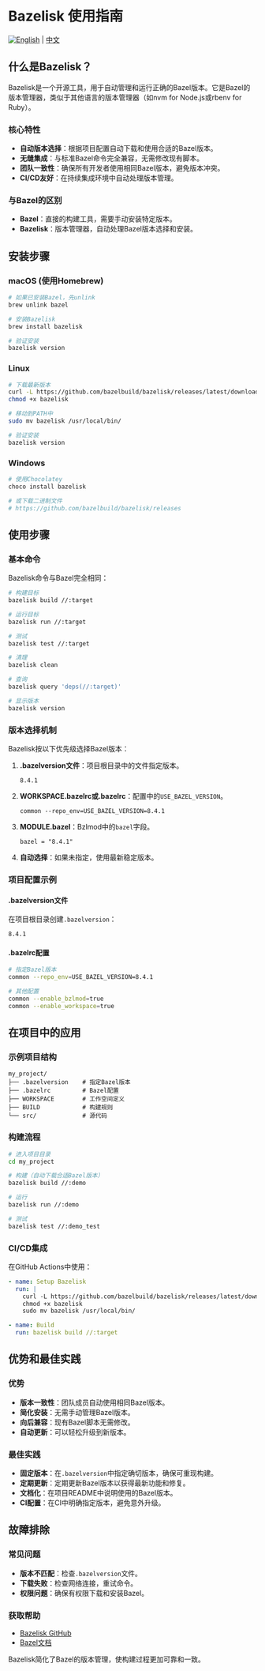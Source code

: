 # Bazelisk 使用指南

[![English](https://img.shields.io/badge/Language-English-blue.svg)](Bazelisk_EN.md) | [中文](Bazelisk.md)

## 什么是Bazelisk？

Bazelisk是一个开源工具，用于自动管理和运行正确的Bazel版本。它是Bazel的版本管理器，类似于其他语言的版本管理器（如nvm for Node.js或rbenv for Ruby）。

### 核心特性

- **自动版本选择**：根据项目配置自动下载和使用合适的Bazel版本。
- **无缝集成**：与标准Bazel命令完全兼容，无需修改现有脚本。
- **团队一致性**：确保所有开发者使用相同Bazel版本，避免版本冲突。
- **CI/CD友好**：在持续集成环境中自动处理版本管理。

### 与Bazel的区别

- **Bazel**：直接的构建工具，需要手动安装特定版本。
- **Bazelisk**：版本管理器，自动处理Bazel版本选择和安装。

## 安装步骤

### macOS (使用Homebrew)

```bash
# 如果已安装Bazel，先unlink
brew unlink bazel

# 安装Bazelisk
brew install bazelisk

# 验证安装
bazelisk version
```

### Linux

```bash
# 下载最新版本
curl -L https://github.com/bazelbuild/bazelisk/releases/latest/download/bazelisk-linux-amd64 -o bazelisk
chmod +x bazelisk

# 移动到PATH中
sudo mv bazelisk /usr/local/bin/

# 验证安装
bazelisk version
```

### Windows

```powershell
# 使用Chocolatey
choco install bazelisk

# 或下载二进制文件
# https://github.com/bazelbuild/bazelisk/releases
```

## 使用步骤

### 基本命令

Bazelisk命令与Bazel完全相同：

```bash
# 构建目标
bazelisk build //:target

# 运行目标
bazelisk run //:target

# 测试
bazelisk test //:target

# 清理
bazelisk clean

# 查询
bazelisk query 'deps(//:target)'

# 显示版本
bazelisk version
```

### 版本选择机制

Bazelisk按以下优先级选择Bazel版本：

1. **.bazelversion文件**：项目根目录中的文件指定版本。

   ```text
   8.4.1
   ```

2. **WORKSPACE.bazelrc或.bazelrc**：配置中的`USE_BAZEL_VERSION`。

   ```text
   common --repo_env=USE_BAZEL_VERSION=8.4.1
   ```

3. **MODULE.bazel**：Bzlmod中的`bazel`字段。

   ```starlark
   bazel = "8.4.1"
   ```

4. **自动选择**：如果未指定，使用最新稳定版本。

### 项目配置示例

#### .bazelversion文件

在项目根目录创建`.bazelversion`：

```text
8.4.1
```

#### .bazelrc配置

```bash
# 指定Bazel版本
common --repo_env=USE_BAZEL_VERSION=8.4.1

# 其他配置
common --enable_bzlmod=true
common --enable_workspace=true
```

## 在项目中的应用

### 示例项目结构

```text
my_project/
├── .bazelversion    # 指定Bazel版本
├── .bazelrc         # Bazel配置
├── WORKSPACE        # 工作空间定义
├── BUILD            # 构建规则
└── src/             # 源代码
```

### 构建流程

```bash
# 进入项目目录
cd my_project

# 构建（自动下载合适Bazel版本）
bazelisk build //:demo

# 运行
bazelisk run //:demo

# 测试
bazelisk test //:demo_test
```

### CI/CD集成

在GitHub Actions中使用：

```yaml
- name: Setup Bazelisk
  run: |
    curl -L https://github.com/bazelbuild/bazelisk/releases/latest/download/bazelisk-linux-amd64 -o bazelisk
    chmod +x bazelisk
    sudo mv bazelisk /usr/local/bin/

- name: Build
  run: bazelisk build //:target
```

## 优势和最佳实践

### 优势

- **版本一致性**：团队成员自动使用相同Bazel版本。
- **简化安装**：无需手动管理Bazel版本。
- **向后兼容**：现有Bazel脚本无需修改。
- **自动更新**：可以轻松升级到新版本。

### 最佳实践

- **固定版本**：在`.bazelversion`中指定确切版本，确保可重现构建。
- **定期更新**：定期更新Bazel版本以获得最新功能和修复。
- **文档化**：在项目README中说明使用的Bazel版本。
- **CI配置**：在CI中明确指定版本，避免意外升级。

## 故障排除

### 常见问题

- **版本不匹配**：检查`.bazelversion`文件。
- **下载失败**：检查网络连接，重试命令。
- **权限问题**：确保有权限下载和安装Bazel。

### 获取帮助

- [Bazelisk GitHub](https://github.com/bazelbuild/bazelisk)
- [Bazel文档](https://bazel.build)

Bazelisk简化了Bazel的版本管理，使构建过程更加可靠和一致。